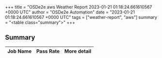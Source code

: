 +++
title = "OSDe2e aws Weather Report 2023-01-21 01:18:24.661610567 +0000 UTC"
author = "OSDe2e Automation"
date = "2023-01-21 01:18:24.661610567 +0000 UTC"
tags = ["weather-report", "aws"]
summary = "<table class=\"summary\"></table>"
+++
## Summary

| Job Name | Pass Rate | More detail |
|----------|-----------|-------------|




